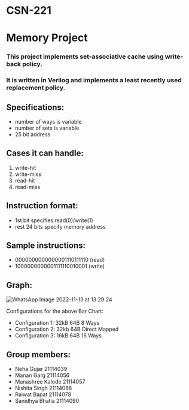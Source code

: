 # CSN-221
# Memory Project

### This project implements set-associative cache using write-back policy. 
### It is written in Verilog and implements a least recently used replacement policy.

## Specifications:
- number of ways is variable
- number of sets is variable
- 25 bit address

## Cases it can handle:
1. write-hit 
2. write-miss 
3. read-hit 
4. read-miss

## Instruction format:
- 1st bit specifies read(0)/write(1)
- rest 24 bits specify memory address

## Sample instructions:
- 0000000000000001110111110 (read)
- 1000000000001111110010001 (write)

## Graph:
![WhatsApp Image 2022-11-13 at 13 29 24](https://user-images.githubusercontent.com/98893455/201518436-ab9d8700-7bc4-4289-8d16-1f2d6c31f87f.jpg)

Configurations for the above Bar Chart:

- Configuration 1:  32kB   64B   8 Ways
- Configuration 2:  32kb   64B   Direct Mapped
- Configuration 3:  16kB   64B   16 Ways

## Group members: 
- Neha Gujar 21114039
- Manan Garg 21114056 
- Manashree Kalode 21114057 
- Nishita Singh 21114068
- Raiwat Bapat 21114078 
- Sanidhya Bhatia 21114090
